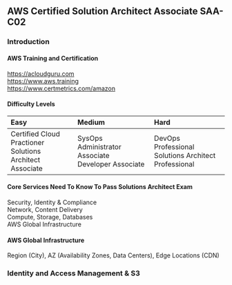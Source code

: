 AWS Certified Solution Architect Associate SAA-C02
---

### Introduction

#### AWS Training and Certification

https://acloudguru.com<br>
https://www.aws.training<br>
https://www.certmetrics.com/amazon

#### Difficulty Levels

| Easy | Medium | Hard |
|:---|:---|:---|
| Certified Cloud Practioner<br> Solutions Architect Associate | SysOps Administrator Associate<br> Developer Associate | DevOps Professional<br> Solutions Architect Professional |

#### Core Services Need To Know To Pass Solutions Architect Exam

Security, Identity & Compliance<br>
Network, Content Delivery<br>
Compute, Storage, Databases<br>
AWS Global Infrastructure

#### AWS Global Infrastructure

Region (City), AZ (Availability Zones, Data Centers), Edge Locations (CDN)

### Identity and Access Management & S3
